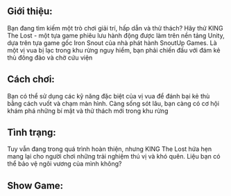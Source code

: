 ## Giới thiệu:
 Bạn đang tìm kiếm một trò chơi giải trí, hấp dẫn và thử thách? Hãy thử KING The Lost - một tựa game phiêu lưu hành động được làm trên nền tảng Unity, dựa trên tựa game gốc Iron Snout của nhà phát hành SnoutUp Games. Là một vị vua bị lạc trong khu rừng nguy hiểm, bạn phải chiến đấu với đám kẻ thù đông đảo và chờ cứu viện
## Cách chơi:
 Bạn có thể sử dụng các kỹ năng đặc biệt của vị vua để đánh bại kẻ thù bằng cách vuốt và chạm màn hình. Càng sống sót lâu, bạn càng có cơ hội khám phá những bí mật và thử thách mới trong khu rừng
## Tình trạng:
Tuy vẫn đang trong quá trình hoàn thiện, nhưng KING The Lost hứa hẹn mang lại cho người chơi những trải nghiệm thú vị và khó quên. Liệu bạn có thể bảo vệ ngôi vương của mình không? 
## Show Game:

